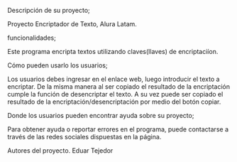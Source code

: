 Descripción de su proyecto;

Proyecto Encriptador de Texto, Alura Latam. 

funcionalidades;

Este programa encripta textos utilizando claves(llaves) de encriptaciíon. 

Cómo pueden usarlo los usuarios;

Los usuarios debes ingresar en el enlace web, luego introducir el texto a encriptar. De la misma manera al ser copiado el resultado de la encriptación cumple la función de desencriptar el texto. 
A su vez puede ser copiado el resultado de la encriptación/desencriptación por medio del botón copiar. 

Donde los usuarios pueden encontrar ayuda sobre su proyecto;

Para obtener ayuda o reportar errores en el programa, puede contactarse a través de las redes sociales dispuestas en la página. 

Autores del proyecto.
Eduar Tejedor
